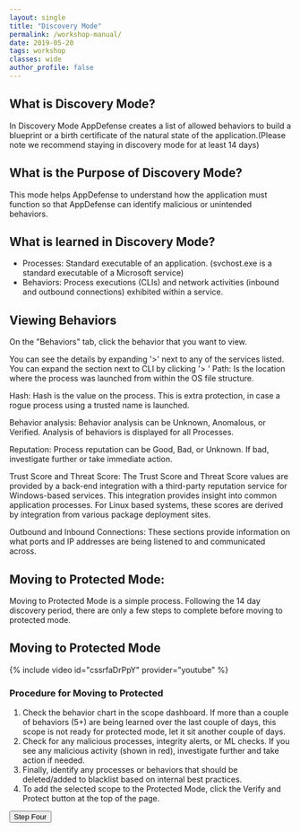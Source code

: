 ```yaml
---
layout: single
title: "Discovery Mode"
permalink: /workshop-manual/
date: 2019-05-20
tags: workshop
classes: wide
author_profile: false
---
```

## What is Discovery Mode? 

In Discovery Mode AppDefense creates a list of allowed behaviors to build a blueprint or a birth certificate of the natural state of the application.(Please note we recommend staying in discovery mode for at least 14 days) 

## What is the Purpose of Discovery Mode? 
This mode helps AppDefense to understand how the application must function so that AppDefense can identify malicious or unintended behaviors.

## What is learned in Discovery Mode? 
- Processes: Standard executable of an application. (svchost.exe is a standard executable of a Microsoft service)
- Behaviors: Process executions (CLIs) and network activities (inbound and outbound connections) exhibited within a service.

## Viewing Behaviors 

On the "Behaviors" tab, click the behavior that you want to view.

You can see the details by expanding '>' next to any of the services listed. You can expand the section next to CLI by clicking '>
'
Path: Is the location where the process was launched from within the OS file structure.

Hash: Hash is the value on the process. This is  extra protection, in case a rogue process using a trusted name is launched.

Behavior analysis: Behavior analysis can be Unknown, Anomalous, or Verified. Analysis of behaviors is displayed for all Processes.

Reputation: Process reputation can be Good, Bad, or Unknown. If bad, investigate further or take immediate action. 

Trust Score and Threat Score: The Trust Score and Threat Score values are provided by a back-end integration with a third-party reputation service for Windows-based services. This integration provides insight into common application processes. For Linux based systems, these scores are derived by integration from various package deployment sites.

Outbound and Inbound Connections: These sections provide information on what ports and IP addresses are being listened to and communicated across.

## Moving to Protected Mode: 
Moving to Protected Mode is a simple process. Following the 14 day discovery period, there are only a few steps to complete before moving to protected mode. 

## Moving to Protected Mode 

{% include video id="cssrfaDrPpY" provider="youtube" %}

### Procedure for Moving to Protected 

1. Check the behavior chart in the scope dashboard. If more than a couple of behaviors (5+) are being learned over the last couple of days, this scope is not ready for protected mode, let it sit another couple of days. 
2. Check for any malicious processes, integrity alerts, or ML checks. If you see any malicious activity (shown in red), investigate further and take action if needed. 
3. Finally, identify any processes or behaviors that should be deleted/added to blacklist based on internal best practices. 
4. To add the selected scope to the Protected Mode, click the Verify and Protect button at the top of the page. 



<a href="https://vmware-csa-team.github.io/vmware-csa-team/workshop-manual-horizon/"><button>Step Four</button></a>

